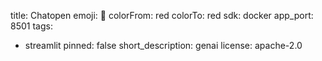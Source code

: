 title: Chatopen
emoji: 🚀
colorFrom: red
colorTo: red
sdk: docker
app_port: 8501
tags:
  - streamlit
pinned: false
short_description: genai
license: apache-2.0
